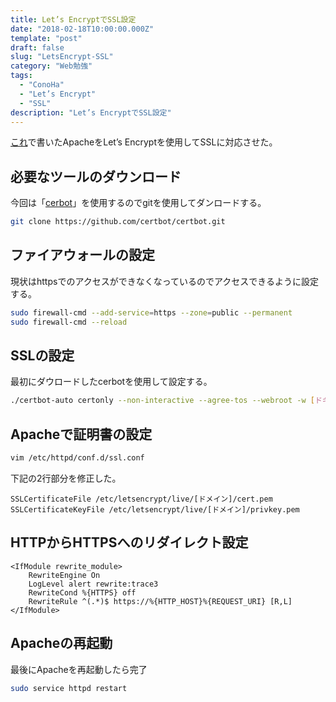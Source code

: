 ```yaml
---
title: Let’s EncryptでSSL設定
date: "2018-02-18T10:00:00.000Z"
template: "post"
draft: false
slug: "LetsEncrypt-SSL"
category: "Web勉強"
tags:
  - "ConoHa"
  - "Let’s Encrypt"
  - "SSL"
description: "Let’s EncryptでSSL設定"
---
```


[これ](/posts/ConoHaでサブドメインを使う)で書いたApacheをLet’s Encryptを使用してSSLに対応させた。

## 必要なツールのダウンロード
今回は「[cerbot](https://github.com/certbot/certbot.git)」を使用するのでgitを使用してダンロードする。
```bash
git clone https://github.com/certbot/certbot.git
```

## ファイアウォールの設定
現状はhttpsでのアクセスができなくなっているのでアクセスできるように設定する。

```bash
sudo firewall-cmd --add-service=https --zone=public --permanent
sudo firewall-cmd --reload
```

## SSLの設定
最初にダウロードしたcerbotを使用して設定する。
```bash
./certbot-auto certonly --non-interactive --agree-tos --webroot -w [ドキュメントルート] -d [ドメイン] --email [メールアドレス]
```

## Apacheで証明書の設定
```bash
vim /etc/httpd/conf.d/ssl.conf
```
下記の2行部分を修正した。
```text
SSLCertificateFile /etc/letsencrypt/live/[ドメイン]/cert.pem
SSLCertificateKeyFile /etc/letsencrypt/live/[ドメイン]/privkey.pem
```

## HTTPからHTTPSへのリダイレクト設定
```text
<IfModule rewrite_module>
    RewriteEngine On
    LogLevel alert rewrite:trace3
    RewriteCond %{HTTPS} off
    RewriteRule ^(.*)$ https://%{HTTP_HOST}%{REQUEST_URI} [R,L]
</IfModule>
```

## Apacheの再起動
最後にApacheを再起動したら完了
```bash
sudo service httpd restart
```
